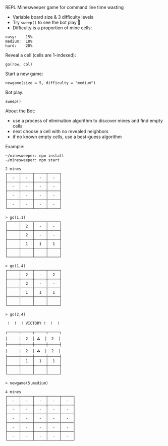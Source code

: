 REPL Minesweeper game for command line time wasting

* Variable board size & 3 difficulty levels
* Try `sweep()` to see the bot play 🤖
* Difficulty is a proportion of mine cells:

```
easy:    15%
medium:  18%
hard:    20%
```

Reveal a cell (cells are 1-indexed):
```
go(row, col)
```
Start a new game:
```
newgame(size = 5, difficulty = "medium")
```

Bot play:
```
sweep()
```
About the Bot:
* use a process of elimination algorithm to discover mines and find empty cells
* next choose a cell with no revealed neighbors
* if no known empty cells, use a best-guess algorithm


Example:
```
~/minesweeper: npm install
~/minesweeper: npm start

2 mines
┌─────┬─────┬─────┬─────┐
│  -  │  -  │  -  │  -  │
├─────┼─────┼─────┼─────┤
│  -  │  -  │  -  │  -  │
├─────┼─────┼─────┼─────┤
│  -  │  -  │  -  │  -  │
├─────┼─────┼─────┼─────┤
│  -  │  -  │  -  │  -  │
└─────┴─────┴─────┴─────┘

> go(1,1)
┌─────┬─────┬─────┬─────┐
│     │  2  │  -  │  -  │
├─────┼─────┼─────┼─────┤
│     │  2  │  -  │  -  │
├─────┼─────┼─────┼─────┤
│     │  1  │  1  │  1  │
├─────┼─────┼─────┼─────┤
│     │     │     │     │
└─────┴─────┴─────┴─────┘

> go(1,4)
┌─────┬─────┬─────┬─────┐
│     │  2  │  -  │  2  │
├─────┼─────┼─────┼─────┤
│     │  2  │  -  │  -  │
├─────┼─────┼─────┼─────┤
│     │  1  │  1  │  1  │
├─────┼─────┼─────┼─────┤
│     │     │     │     │
└─────┴─────┴─────┴─────┘

> go(2,4)

 !  !  ! VICTORY !  !  !

┌─────┬─────┬─────┬─────┐
│     │  2  │ ⛳️  │  2  │
├─────┼─────┼─────┼─────┤
│     │  2  │ ⛳️  │  2  │
├─────┼─────┼─────┼─────┤
│     │  1  │  1  │  1  │
├─────┼─────┼─────┼─────┤
│     │     │     │     │
└─────┴─────┴─────┴─────┘

> newgame(5,medium)

4 mines
┌─────┬─────┬─────┬─────┬─────┐
│  -  │  -  │  -  │  -  │  -  │
├─────┼─────┼─────┼─────┼─────┤
│  -  │  -  │  -  │  -  │  -  │
├─────┼─────┼─────┼─────┼─────┤
│  -  │  -  │  -  │  -  │  -  │
├─────┼─────┼─────┼─────┼─────┤
│  -  │  -  │  -  │  -  │  -  │
├─────┼─────┼─────┼─────┼─────┤
│  -  │  -  │  -  │  -  │  -  │
└─────┴─────┴─────┴─────┴─────┘


```
